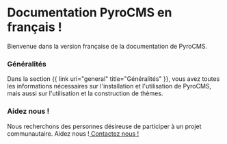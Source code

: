 ﻿<div class="intro">
<h1>Documentation PyroCMS en français !</h1>
<p class="flarge muted">Bienvenue dans la version française de la documentation de PyroCMS.</p>
</div>

<div class="one_quarter">
<h3>Généralités</h3>
<p class="flarge muted">Dans la section {{ link uri="general" title="Généralités" }}, vous avez toutes les informations nécessaires sur l'installation et l'utilisation de PyroCMS, mais aussi sur l'utilisation et la construction de thèmes. </p>
</div>

<div class="one_third">
<h3>Aidez nous !</h3>
<p class="flarge muted">Nous recherchons des personnes désireuse de participer à un projet communautaire. Aidez nous !<a href="http://www.pyrocms.fr/contact"> Contactez nous !</a></p>
</div>

<!--<div class="one_quarter">
<h3>Modules &amp; Tags</h3>
<p class="flarge muted">Dans la section {{ link uri="modules-and-tags" title="Modules &amp; Tags" }}, vous trouverez les définition des tags, et de la documentation pour les modules.</p>
</div>

<div class="one_quarter">
<h3>Développeurs</h3>
<p class="flarge muted">Dans la section {{ link uri="developers" title="Developpeurs" }}, vous trouverez de la documentation pour developper des addons et un guide pour contribuer à PyroCMS.</p>
</div>

<div class="one_quarter last">
<h3>PyroCMS Pro</h3>
<p class="flarge muted">Dans la section {{ link uri="pyrocms-pro" title="PyroCMS Pro" }}, vous trouverez toute la documentation spécifique à PyroCMS Pro.</p>
</div> -->
